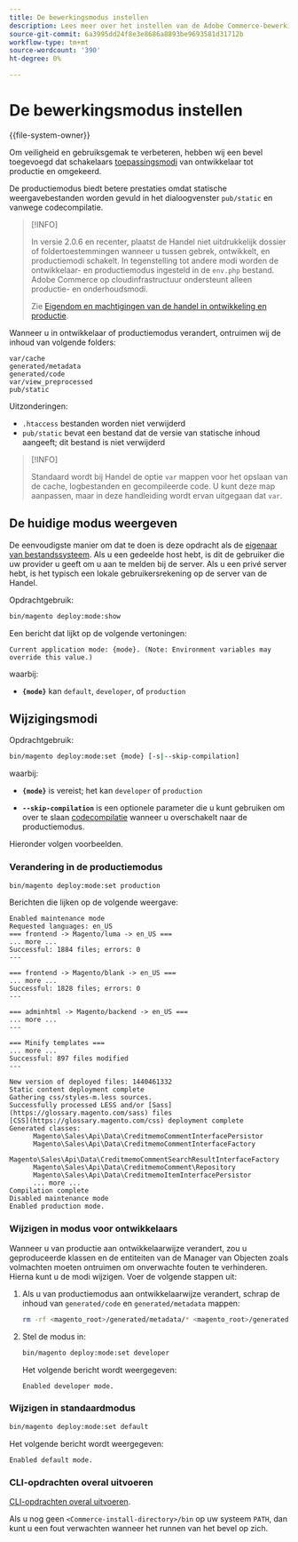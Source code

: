 ```yaml
---
title: De bewerkingsmodus instellen
description: Lees meer over het instellen van de Adobe Commerce-bewerkingsmodi.
source-git-commit: 6a3995dd24f8e3e8686a8893be9693581d31712b
workflow-type: tm+mt
source-wordcount: '390'
ht-degree: 0%

---
```



# De bewerkingsmodus instellen

{{file-system-owner}}

Om veiligheid en gebruiksgemak te verbeteren, hebben wij een bevel toegevoegd dat schakelaars [toepassingsmodi](../bootstrap/application-modes.md) van ontwikkelaar tot productie en omgekeerd.

De productiemodus biedt betere prestaties omdat statische weergavebestanden worden gevuld in het dialoogvenster `pub/static` en vanwege codecompilatie.

>[!INFO]
>
>In versie 2.0.6 en recenter, plaatst de Handel niet uitdrukkelijk dossier of foldertoestemmingen wanneer u tussen gebrek, ontwikkelt, en productiemodi schakelt. In tegenstelling tot andere modi worden de ontwikkelaar- en productiemodus ingesteld in de `env.php` bestand. Adobe Commerce op cloudinfrastructuur ondersteunt alleen productie- en onderhoudsmodi.
>
>Zie [Eigendom en machtigingen van de handel in ontwikkeling en productie](../deployment/file-system-permissions.md).

Wanneer u in ontwikkelaar of productiemodus verandert, ontruimen wij de inhoud van volgende folders:

```terminal
var/cache
generated/metadata
generated/code
var/view_preprocessed
pub/static
```

Uitzonderingen:

- `.htaccess` bestanden worden niet verwijderd
- `pub/static` bevat een bestand dat de versie van statische inhoud aangeeft; dit bestand is niet verwijderd

>[!INFO]
>
>Standaard wordt bij Handel de optie `var` mappen voor het opslaan van de cache, logbestanden en gecompileerde code. U kunt deze map aanpassen, maar in deze handleiding wordt ervan uitgegaan dat `var`.

## De huidige modus weergeven

De eenvoudigste manier om dat te doen is deze opdracht als de [eigenaar van bestandssysteem](https://devdocs.magento.com/guides/v2.4/install-gde/prereq/file-sys-perms-over.html). Als u een gedeelde host hebt, is dit de gebruiker die uw provider u geeft om u aan te melden bij de server. Als u een privé server hebt, is het typisch een lokale gebruikersrekening op de server van de Handel.

Opdrachtgebruik:

```bash
bin/magento deploy:mode:show
```

Een bericht dat lijkt op de volgende vertoningen:

```terminal
Current application mode: {mode}. (Note: Environment variables may override this value.)
```

waarbij:

- **`{mode}`** kan `default`, `developer`, of `production`

## Wijzigingsmodi

Opdrachtgebruik:

```bash
bin/magento deploy:mode:set {mode} [-s|--skip-compilation]
```

waarbij:

- **`{mode}`** is vereist; het kan `developer` of `production`

- **`--skip-compilation`** is een optionele parameter die u kunt gebruiken om over te slaan [codecompilatie](../cli/code-compiler.md) wanneer u overschakelt naar de productiemodus.

Hieronder volgen voorbeelden.

### Verandering in de productiemodus

```bash
bin/magento deploy:mode:set production
```

Berichten die lijken op de volgende weergave:

```terminal
Enabled maintenance mode
Requested languages: en_US
=== frontend -> Magento/luma -> en_US ===
... more ...
Successful: 1884 files; errors: 0
---

=== frontend -> Magento/blank -> en_US ===
... more ...
Successful: 1828 files; errors: 0
---

=== adminhtml -> Magento/backend -> en_US ===
... more ...
---

=== Minify templates ===
... more ...
Successful: 897 files modified
---

New version of deployed files: 1440461332
Static content deployment complete
Gathering css/styles-m.less sources.
Successfully processed LESS and/or [Sass](https://glossary.magento.com/sass) files
[CSS](https://glossary.magento.com/css) deployment complete
Generated classes:
      Magento\Sales\Api\Data\CreditmemoCommentInterfacePersistor
      Magento\Sales\Api\Data\CreditmemoCommentInterfaceFactory
      Magento\Sales\Api\Data\CreditmemoCommentSearchResultInterfaceFactory
      Magento\Sales\Api\Data\CreditmemoComment\Repository
      Magento\Sales\Api\Data\CreditmemoItemInterfacePersistor
      ... more ...
Compilation complete
Disabled maintenance mode
Enabled production mode.
```

### Wijzigen in modus voor ontwikkelaars

Wanneer u van productie aan ontwikkelaarwijze verandert, zou u geproduceerde klassen en de entiteiten van de Manager van Objecten zoals volmachten moeten ontruimen om onverwachte fouten te verhinderen. Hierna kunt u de modi wijzigen. Voer de volgende stappen uit:

1. Als u van productiemodus aan ontwikkelaarwijze verandert, schrap de inhoud van `generated/code` en `generated/metadata` mappen:

   ```bash
   rm -rf <magento_root>/generated/metadata/* <magento_root>/generated/code/*
   ```

1. Stel de modus in:

   ```bash
   bin/magento deploy:mode:set developer
   ```

   Het volgende bericht wordt weergegeven:

   ```terminal
   Enabled developer mode.
   ```

### Wijzigen in standaardmodus

```bash
bin/magento deploy:mode:set default
```

Het volgende bericht wordt weergegeven:

```terminal
Enabled default mode.
```

### CLI-opdrachten overal uitvoeren

[CLI-opdrachten overal uitvoeren](../cli/config-cli.md#config-install-cli-first).

Als u nog geen `<Commerce-install-directory>/bin` op uw systeem `PATH`, dan kunt u een fout verwachten wanneer het runnen van het bevel op zich.
